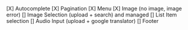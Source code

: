 [X] Autocomplete
[X] Pagination
[X] Menu
[X] Image (no image, image error)
[] Image Selection (upload + search) and managed
[] List Item selection
[] Audio Input (upload + google translator)
[] Footer